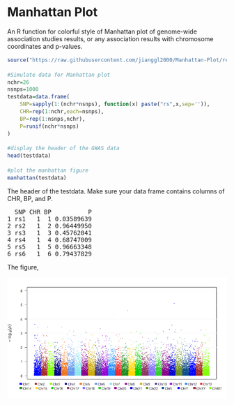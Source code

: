 # Manhattan Plot
An R function for colorful style of Manhattan plot of genome-wide association studies results, or any association results with chromosome coordinates and p-values.

```R
source("https://raw.githubusercontent.com/jianggl2000/Manhattan-Plot/refs/heads/main/manhattan.R")

#Simulate data for Manhattan plot
nchr=26
nsnps=1000
testdata=data.frame(
    SNP=sapply(1:(nchr*nsnps), function(x) paste("rs",x,sep='')),
    CHR=rep(1:nchr,each=nsnps), 
    BP=rep(1:nsnps,nchr), 
	P=runif(nchr*nsnps)
)

#display the header of the GWAS data
head(testdata)

#plot the manhattan figure
manhattan(testdata)
```
The header of the testdata. Make sure your data frame contains columns of CHR, BP, and P.
<pre>
  SNP CHR BP          P
1 rs1   1  1 0.03589639
2 rs2   1  2 0.96449950
3 rs3   1  3 0.45762041
4 rs4   1  4 0.68747009
5 rs5   1  5 0.96663348
6 rs6   1  6 0.79437829
</pre>

The figure,

![Manhattan plot](https://github.com/jianggl2000/Manhattan-Plot/blob/main/manhattan.png)
